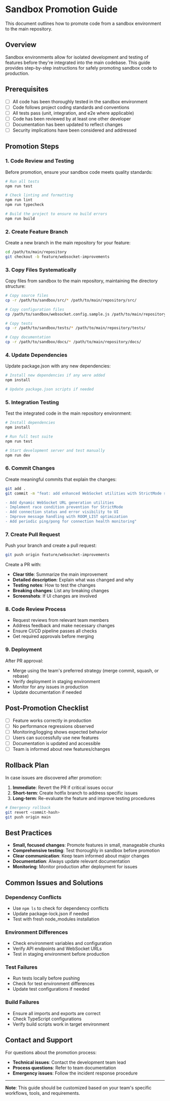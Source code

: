 # Sandbox Promotion Guide

This document outlines how to promote code from a sandbox environment to the main repository.

## Overview

Sandbox environments allow for isolated development and testing of features before they're integrated into the main codebase. This guide provides step-by-step instructions for safely promoting sandbox code to production.

## Prerequisites

- [ ] All code has been thoroughly tested in the sandbox environment
- [ ] Code follows project coding standards and conventions
- [ ] All tests pass (unit, integration, and e2e where applicable)
- [ ] Code has been reviewed by at least one other developer
- [ ] Documentation has been updated to reflect changes
- [ ] Security implications have been considered and addressed

## Promotion Steps

### 1. Code Review and Testing

Before promotion, ensure your sandbox code meets quality standards:

```bash
# Run all tests
npm run test

# Check linting and formatting
npm run lint
npm run typecheck

# Build the project to ensure no build errors
npm run build
```

### 2. Create Feature Branch

Create a new branch in the main repository for your feature:

```bash
cd /path/to/main/repository
git checkout -b feature/websocket-improvements
```

### 3. Copy Files Systematically

Copy files from sandbox to the main repository, maintaining the directory structure:

```bash
# Copy source files
cp -r /path/to/sandbox/src/* /path/to/main/repository/src/

# Copy configuration files
cp /path/to/sandbox/websocket.config.sample.js /path/to/main/repository/

# Copy tests
cp -r /path/to/sandbox/tests/* /path/to/main/repository/tests/

# Copy documentation
cp -r /path/to/sandbox/docs/* /path/to/main/repository/docs/
```

### 4. Update Dependencies

Update package.json with any new dependencies:

```bash
# Install new dependencies if any were added
npm install

# Update package.json scripts if needed
```

### 5. Integration Testing

Test the integrated code in the main repository environment:

```bash
# Install dependencies
npm install

# Run full test suite
npm run test

# Start development server and test manually
npm run dev
```

### 6. Commit Changes

Create meaningful commits that explain the changes:

```bash
git add .
git commit -m "feat: add enhanced WebSocket utilities with StrictMode support

- Add dynamic WebSocket URL generation utilities
- Implement race condition prevention for StrictMode
- Add connection status and error visibility to UI
- Improve message handling with ROOM_LIST optimization
- Add periodic ping/pong for connection health monitoring"
```

### 7. Create Pull Request

Push your branch and create a pull request:

```bash
git push origin feature/websocket-improvements
```

Create a PR with:
- **Clear title**: Summarize the main improvement
- **Detailed description**: Explain what was changed and why
- **Testing notes**: How to test the changes
- **Breaking changes**: List any breaking changes
- **Screenshots**: If UI changes are involved

### 8. Code Review Process

- Request reviews from relevant team members
- Address feedback and make necessary changes
- Ensure CI/CD pipeline passes all checks
- Get required approvals before merging

### 9. Deployment

After PR approval:
- Merge using the team's preferred strategy (merge commit, squash, or rebase)
- Verify deployment in staging environment
- Monitor for any issues in production
- Update documentation if needed

## Post-Promotion Checklist

- [ ] Feature works correctly in production
- [ ] No performance regressions observed
- [ ] Monitoring/logging shows expected behavior
- [ ] Users can successfully use new features
- [ ] Documentation is updated and accessible
- [ ] Team is informed about new features/changes

## Rollback Plan

In case issues are discovered after promotion:

1. **Immediate**: Revert the PR if critical issues occur
2. **Short-term**: Create hotfix branch to address specific issues
3. **Long-term**: Re-evaluate the feature and improve testing procedures

```bash
# Emergency rollback
git revert <commit-hash>
git push origin main
```

## Best Practices

- **Small, focused changes**: Promote features in small, manageable chunks
- **Comprehensive testing**: Test thoroughly in sandbox before promotion
- **Clear communication**: Keep team informed about major changes
- **Documentation**: Always update relevant documentation
- **Monitoring**: Monitor production after deployment for issues

## Common Issues and Solutions

### Dependency Conflicts
- Use `npm ls` to check for dependency conflicts
- Update package-lock.json if needed
- Test with fresh node_modules installation

### Environment Differences
- Check environment variables and configuration
- Verify API endpoints and WebSocket URLs
- Test in staging environment before production

### Test Failures
- Run tests locally before pushing
- Check for test environment differences
- Update test configurations if needed

### Build Failures
- Ensure all imports and exports are correct
- Check TypeScript configurations
- Verify build scripts work in target environment

## Contact and Support

For questions about the promotion process:
- **Technical issues**: Contact the development team lead
- **Process questions**: Refer to team documentation
- **Emergency issues**: Follow the incident response procedure

---

**Note**: This guide should be customized based on your team's specific workflows, tools, and requirements.